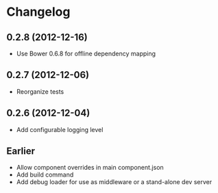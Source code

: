 # Changelog

## 0.2.8 (2012-12-16)

 * Use Bower 0.6.8 for offline dependency mapping

## 0.2.7 (2012-12-06)

 * Reorganize tests

## 0.2.6 (2012-12-04)

 * Add configurable logging level

## Earlier

 * Allow component overrides in main component.json
 * Add build command
 * Add debug loader for use as middleware or a stand-alone dev server